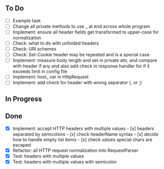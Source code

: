    ## To Do
   - [ ] Example task
   - [ ] Change all private methods to use _ at end across whole program
   - [ ] Implement: ensure all header fields get transformed to upper-case for normalization
   - [ ] Check: what to do with unfolded headers
   - [ ] Check: URI schemes
   - [ ] Check: Set-Cookie header may be repeated and is a special case
   - [ ] Implement: measure body length and set in private attr, and compare with header if any and also add check in response handler for if it exceeds limit in config file
   - [ ] Implement: host_ var in HttpRequest
   - [ ] Implement: add check for header with wrong separator (, or ;) 

   ## In Progress

   ## Done
   - [x] Implement: accept HTTP headers with multiple values
            - [x] headers separated by semicolons
            - [x] check headerName syntax
            - [x] decide how to handle empty list items
            - [x] check values special chars are escaped
   - [x] Refactor: all HTTP request normalization into RequestParser
   - [x] Test: headers with multiple values
   - [x] Test: headers with multiple values with semicolon
